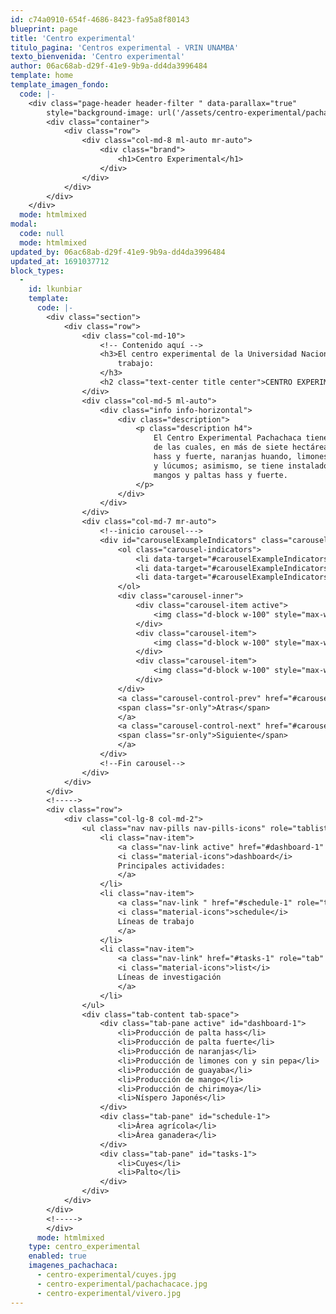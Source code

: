 ```yaml
---
id: c74a0910-654f-4686-8423-fa95a8f80143
blueprint: page
title: 'Centro experimental'
titulo_pagina: 'Centros experimental - VRIN UNAMBA'
texto_bienvenida: 'Centro experimental'
author: 06ac68ab-d29f-41e9-9b9a-dd4da3996484
template: home
template_imagen_fondo:
  code: |-
    <div class="page-header header-filter " data-parallax="true"
        style="background-image: url('/assets/centro-experimental/pachachacace.jpg');">
        <div class="container">
            <div class="row">
                <div class="col-md-8 ml-auto mr-auto">
                    <div class="brand">
                        <h1>Centro Experimental</h1>
                    </div>
                </div>
            </div>
        </div>
    </div>
  mode: htmlmixed
modal:
  code: null
  mode: htmlmixed
updated_by: 06ac68ab-d29f-41e9-9b9a-dd4da3996484
updated_at: 1691037712
block_types:
  -
    id: lkunbiar
    template:
      code: |-
        <div class="section">
            <div class="row">
                <div class="col-md-10">
                    <!-- Contenido aquí -->
                    <h3>El centro experimental de la Universidad Nacional Micaela Bastidas de Apurímac cuenta con dos lugares de
                        trabajo:
                    </h3>
                    <h2 class="text-center title center">CENTRO EXPERIMENTAL PACHACHACA</h2>
                </div>
                <div class="col-md-5 ml-auto">
                    <div class="info info-horizontal">
                        <div class="description">
                            <p class="description h4">
                                El Centro Experimental Pachachaca tiene una extensión de 12 hectáreas cultivables, 
                                de las cuales, en más de siete hectáreas se tiene plantado paltas de las especies
                                hass y fuerte, naranjas huando, limones con y sin pepa, guayabas, mangos, chirimoyas 
                                y lúcumos; asimismo, se tiene instalado cinco camas almacigueras de níspero Japonés, 
                                mangos y paltas hass y fuerte.
                            </p>
                        </div>
                    </div>
                </div>
                <div class="col-md-7 mr-auto">
                    <!--inicio carousel--->
                    <div id="carouselExampleIndicators" class="carousel slide" data-ride="carousel">
                        <ol class="carousel-indicators">
                            <li data-target="#carouselExampleIndicators" data-slide-to="0" class="active"></li>
                            <li data-target="#carouselExampleIndicators" data-slide-to="1"></li>
                            <li data-target="#carouselExampleIndicators" data-slide-to="2"></li>
                        </ol>
                        <div class="carousel-inner">
                            <div class="carousel-item active">
                                <img class="d-block w-100" style="max-width: 80%" src="/assets/centro-experimental/cuyes.jpg" alt="First slide">
                            </div>
                            <div class="carousel-item">
                                <img class="d-block w-100" style="max-width: 80%" src="/assets/centro-experimental/pachachacace.jpg" alt="Second slide">
                            </div>
                            <div class="carousel-item">
                                <img class="d-block w-100" style="max-width: 80%" src="/assets/centro-experimental/vivero.jpg" alt="Third slide">
                            </div>
                        </div>
                        <a class="carousel-control-prev" href="#carouselExampleIndicators" role="button" data-slide="prev">
                        <span class="sr-only">Atras</span>
                        </a>
                        <a class="carousel-control-next" href="#carouselExampleIndicators" role="button" data-slide="next">
                        <span class="sr-only">Siguiente</span>
                        </a>
                    </div>
                    <!--Fin carousel-->
                </div>
            </div>
        </div>
        <!----->
        <div class="row">
            <div class="col-lg-8 col-md-2">
                <ul class="nav nav-pills nav-pills-icons" role="tablist">
                    <li class="nav-item">
                        <a class="nav-link active" href="#dashboard-1" role="tab" data-toggle="tab">
                        <i class="material-icons">dashboard</i>
                        Principales actividades:
                        </a>
                    </li>
                    <li class="nav-item">
                        <a class="nav-link " href="#schedule-1" role="tab" data-toggle="tab">
                        <i class="material-icons">schedule</i>
                        Líneas de trabajo
                        </a>
                    </li>
                    <li class="nav-item">
                        <a class="nav-link" href="#tasks-1" role="tab" data-toggle="tab">
                        <i class="material-icons">list</i>
                        Líneas de investigación
                        </a>
                    </li>
                </ul>
                <div class="tab-content tab-space">
                    <div class="tab-pane active" id="dashboard-1">
                        <li>Producción de palta hass</li>
                        <li>Producción de palta fuerte</li>
                        <li>Producción de naranjas</li>
                        <li>Producción de limones con y sin pepa</li>
                        <li>Producción de guayaba</li>
                        <li>Producción de mango</li>
                        <li>Producción de chirimoya</li>
                        <li>Níspero Japonés</li>
                    </div>
                    <div class="tab-pane" id="schedule-1">
                        <li>Área agrícola</li>
                        <li>Área ganadera</li>
                    </div>
                    <div class="tab-pane" id="tasks-1">
                        <li>Cuyes</li>
                        <li>Palto</li>
                    </div>
                </div>
            </div>
        </div>
        <!----->
        </div>
      mode: htmlmixed
    type: centro_experimental
    enabled: true
    imagenes_pachachaca:
      - centro-experimental/cuyes.jpg
      - centro-experimental/pachachacace.jpg
      - centro-experimental/vivero.jpg
---
```

